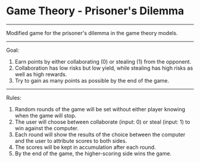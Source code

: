 # Game Theory - Prisoner's Dilemma

---

Modified game for the prisoner's dilemma in the game theory models. 

---

Goal:
1. Earn points by either collaborating (0) or stealing (1) from the opponent.
2. Collaboration has low risks but low yield, while stealing has high risks as well as high rewards.
3. Try to gain as many points as possible by the end of the game. 

---

Rules:
1. Random rounds of the game will be set without either player knowing when the game will stop.
2. The user will choose between collaborate (input: 0) or steal (input: 1) to win against the computer.
3. Each round will show the results of the choice between the computer and the user to attribute scores to both sides.
4. The scores will be kept in accumulation after each round.
5. By the end of the game, the higher-scoring side wins the game.
